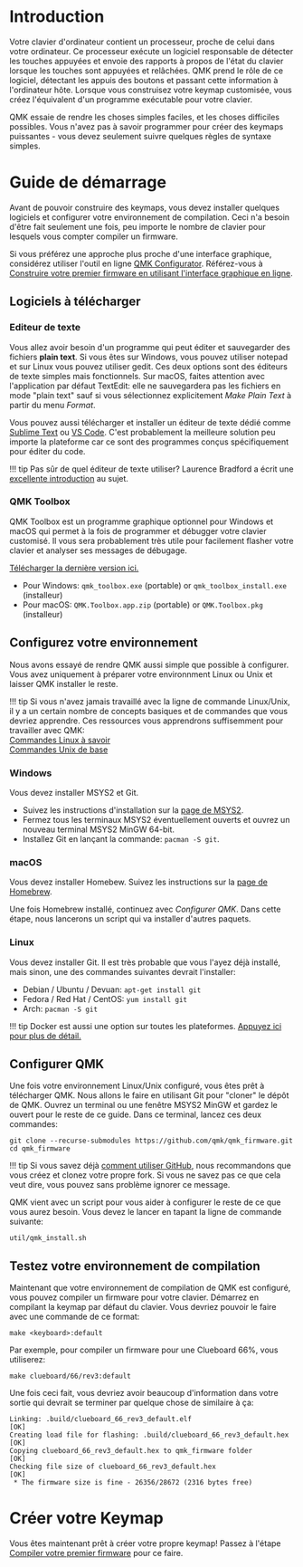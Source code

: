 # Introduction

Votre clavier d'ordinateur contient un processeur, proche de celui dans votre ordinateur. Ce processeur exécute un logiciel responsable de détecter les touches appuyées et envoie des rapports à propos de l'état du clavier lorsque les touches sont appuyées et relâchées. QMK prend le rôle de ce logiciel, détectant les appuis des boutons et passant cette information à l'ordinateur hôte. Lorsque vous construisez votre keymap customisée, vous créez l'équivalent d'un programme exécutable pour votre clavier.

QMK essaie de rendre les choses simples faciles, et les choses difficiles possibles. Vous n'avez pas à savoir programmer pour créer des keymaps puissantes - vous devez seulement suivre quelques règles de syntaxe simples.

# Guide de démarrage

Avant de pouvoir construire des keymaps, vous devez installer quelques logiciels et configurer votre environnement de compilation. Ceci n'a besoin d'être fait seulement une fois, peu importe le nombre de clavier pour lesquels vous compter compiler un firmware.

Si vous préférez une approche plus proche d'une interface graphique, considérez utiliser l'outil en ligne [QMK Configurator](https://config.qmk.fm). Référez-vous à [Construire votre premier firmware en utilisant l'interface graphique en ligne](tutorial_building_firmware_configurator.md).

## Logiciels à télécharger

### Editeur de texte

Vous allez avoir besoin d'un programme qui peut éditer et sauvegarder des fichiers **plain text**. Si vous êtes sur Windows, vous pouvez utiliser notepad et sur Linux vous pouvez utiliser gedit. Ces deux options sont des éditeurs de texte simples mais fonctionnels. Sur macOS, faites attention avec l'application par défaut TextEdit: elle ne sauvegardera pas les fichiers en mode "plain text" sauf si vous sélectionnez explicitement _Make Plain Text_ à partir du menu _Format_.

Vous pouvez aussi télécharger et installer un éditeur de texte dédié comme [Sublime Text](https://www.sublimetext.com/) ou [VS Code](https://code.visualstudio.com/). C'est probablement la meilleure solution peu importe la plateforme car ce sont des programmes conçus spécifiquement pour éditer du code.

!!! tip
    Pas sûr de quel éditeur de texte utiliser? Laurence Bradford a écrit une [excellente introduction](https://learntocodewith.me/programming/basics/text-editors/) au sujet.

### QMK Toolbox

QMK Toolbox est un programme graphique optionnel pour Windows et macOS qui permet à la fois de programmer et débugger votre clavier customisé. Il vous sera probablement très utile pour facilement flasher votre clavier et analyser ses messages de débugage.

[Télécharger la dernière version ici.](https://github.com/qmk/qmk_toolbox/releases/latest)

* Pour Windows: `qmk_toolbox.exe` (portable) or `qmk_toolbox_install.exe` (installeur)
* Pour macOS: `QMK.Toolbox.app.zip` (portable) or `QMK.Toolbox.pkg` (installeur)

## Configurez votre environnement

Nous avons essayé de rendre QMK aussi simple que possible à configurer. Vous avez uniquement à préparer votre environnment Linux ou Unix et laisser QMK installer le reste.

!!! tip
    Si vous n'avez jamais travaillé avec la ligne de commande Linux/Unix, il y a un certain nombre de concepts basiques et de commandes que vous devriez apprendre. Ces ressources vous apprendrons suffisemment pour travailler avec QMK:<br>
[Commandes Linux à savoir](https://www.guru99.com/must-know-linux-commands.html)<br>
[Commandes Unix de base](https://www.tjhsst.edu/~dhyatt/superap/unixcmd.html)

### Windows

Vous devez installer MSYS2 et Git.

* Suivez les instructions d'installation sur la [page de MSYS2](https://www.msys2.org).
* Fermez tous les terminaux MSYS2 éventuellement ouverts et ouvrez un nouveau terminal MSYS2 MinGW 64-bit.
* Installez Git en lançant la commande: `pacman -S git`.

### macOS

Vous devez installer Homebew. Suivez les instructions sur la [page de Homebrew](https://brew.sh).

Une fois Homebrew installé, continuez avec _Configurer QMK_. Dans cette étape, nous lancerons un script qui va installer d'autres paquets.

### Linux

Vous devez installer Git. Il est très probable que vous l'ayez déjà installé, mais sinon, une des commandes suivantes devrait l'installer:

* Debian / Ubuntu / Devuan: `apt-get install git`
* Fedora / Red Hat / CentOS: `yum install git`
* Arch: `pacman -S git`

!!! tip
    Docker est aussi une option sur toutes les plateformes. [Appuyez ici pour plus de détail.](getting_started_build_tools.md#docker)

## Configurer QMK

Une fois votre environnement Linux/Unix configuré, vous êtes prêt à télécharger QMK. Nous allons le faire en utilisant Git pour "cloner" le dépôt de QMK. Ouvrez un terminal ou une fenêtre MSYS2 MinGW et gardez le ouvert pour le reste de ce guide. Dans ce terminal, lancez ces deux commandes:

```shell
git clone --recurse-submodules https://github.com/qmk/qmk_firmware.git
cd qmk_firmware
```

!!! tip
    Si vous savez déjà [comment utiliser GitHub](getting_started_github.md), nous recommandons que vous créez et clonez votre propre fork. Si vous ne savez pas ce que cela veut dire, vous pouvez sans problème ignorer ce message.

QMK vient avec un script pour vous aider à configurer le reste de ce que vous aurez besoin. Vous devez le lancer en tapant la ligne de commande suivante:

    util/qmk_install.sh

## Testez votre environnement de compilation

Maintenant que votre environnement de compilation de QMK est configuré, vous pouvez compiler un firmware pour votre clavier. Démarrez en compilant la keymap par défaut du clavier. Vous devriez pouvoir le faire avec une commande de ce format:

    make <keyboard>:default

Par exemple, pour compiler un firmware pour une Clueboard 66%, vous utiliserez:

    make clueboard/66/rev3:default

Une fois ceci fait, vous devriez avoir beaucoup d'information dans votre sortie qui devrait se terminer par quelque chose de similaire à ça:

```
Linking: .build/clueboard_66_rev3_default.elf                                                       [OK]
Creating load file for flashing: .build/clueboard_66_rev3_default.hex                               [OK]
Copying clueboard_66_rev3_default.hex to qmk_firmware folder                                        [OK]
Checking file size of clueboard_66_rev3_default.hex                                                 [OK]
 * The firmware size is fine - 26356/28672 (2316 bytes free)
```

# Créer votre Keymap

Vous êtes maintenant prêt à créer votre propre keymap! Passez à l'étape [Compiler votre premier firmware](tutorial_building_firmware.md) pour ce faire.
